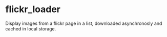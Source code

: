 # flickr_loader

Display images from a flickr page in a list, downloaded asynchronosly and cached in local storage. 
